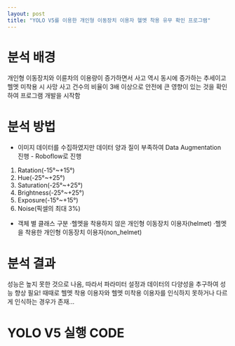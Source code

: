 ```yaml
---
layout: post
title: "YOLO V5를 이용한 개인형 이동장치 이용자 헬멧 착용 유무 확인 프로그램"
---
```


# 분석 배경
개인형 이동장치와 이륜차의 이용량이 증가하면서 사고 역시 동시에 증가하는 추세이고 헬멧 미착용 시 사망 사고 건수의 비율이 3배 이상으로
안전에 큰 영향이 있는 것을 확인하여 프로그램 개발을 시작함

# 분석 방법
- 이미지 데이터를 수집하였지만 데이터 양과 질이 부족하여 Data Augmentation 진행 - Roboflow로 진행
1. Ratation(-15°~+15°)
2. Hue(-25°~+25°)
3. Saturation(-25°~+25°)
4. Brightness(-25°~+25°)
5. Exposure(-15°~+15°)
6. Noise(픽셀의 최대 3%)

- 객체 별 클래스 구분
·헬멧을 착용하지 않은 개인형 이동장치 이용자(helmet)
·헬멧을 착용한 개인형 이동장치 이용자(non_helmet)

# 분석 결과
성능은 높지 못한 것으로 나옴, 따라서 파라미터 설정과 데이터의 다양성을 추구하여 성능 향상 필요!
때때로 헬멧 착용 이용자와 헬멧 미착용 이용자를 인식하지 못하거나 다르게 인식하는 경우가 존재...


# YOLO V5 실행 CODE
